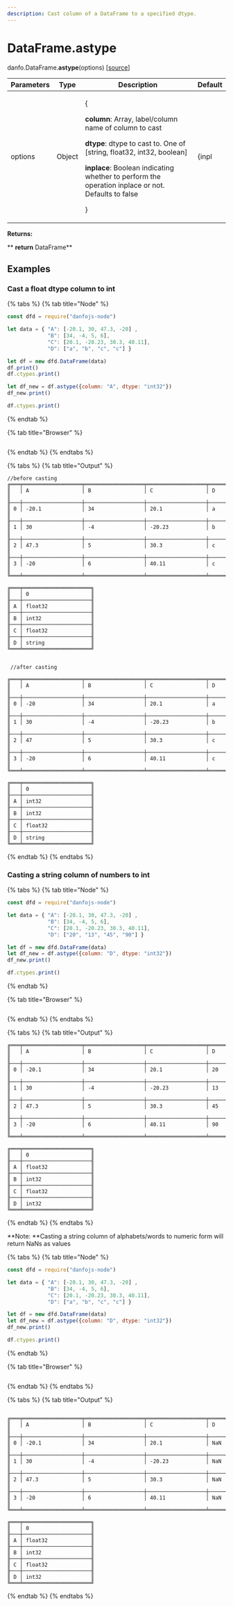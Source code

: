 ```yaml
---
description: Cast column of a DataFrame to a specified dtype.
---
```


# DataFrame.astype

danfo.DataFrame.**astype**(options) \[[source](https://github.com/opensource9ja/danfojs/blob/cf5c7ae3a009458e61eedd18d9c9b5b6b10d5276/danfojs/src/core/frame.js#L125)]

| Parameters | Type   | Description                                                                                                                                                                                                                                                                                                | Default |
| ---------- | ------ | ---------------------------------------------------------------------------------------------------------------------------------------------------------------------------------------------------------------------------------------------------------------------------------------------------------- | ------- |
| options    | Object | <p>{</p><p><strong>column</strong>:  Array, label/column name of column to cast</p><p><strong>dtype</strong>: dtype to cast to. One of [string, float32, int32, boolean]</p><p><strong>inplace</strong>: Boolean indicating whether to perform the operation inplace or not. Defaults to false</p><p>}</p> | {inpl   |

**Returns:**

**       **return** DataFrame**

## **Examples**

### **Cast a float dtype column to int**

{% tabs %}
{% tab title="Node" %}
```javascript
const dfd = require("danfojs-node")

let data = { "A": [-20.1, 30, 47.3, -20] ,
             "B": [34, -4, 5, 6],
             "C": [20.1, -20.23, 30.3, 40.11],
             "D": ["a", "b", "c", "c"] }

let df = new dfd.DataFrame(data)
df.print()
df.ctypes.print()

let df_new = df.astype({column: "A", dtype: "int32"})
df_new.print()

df.ctypes.print()
```
{% endtab %}

{% tab title="Browser" %}
```
```
{% endtab %}
{% endtabs %}

{% tabs %}
{% tab title="Output" %}
```
//before casting
╔═══╤═══════════════════╤═══════════════════╤═══════════════════╤═══════════════════╗
║   │ A                 │ B                 │ C                 │ D                 ║
╟───┼───────────────────┼───────────────────┼───────────────────┼───────────────────╢
║ 0 │ -20.1             │ 34                │ 20.1              │ a                 ║
╟───┼───────────────────┼───────────────────┼───────────────────┼───────────────────╢
║ 1 │ 30                │ -4                │ -20.23            │ b                 ║
╟───┼───────────────────┼───────────────────┼───────────────────┼───────────────────╢
║ 2 │ 47.3              │ 5                 │ 30.3              │ c                 ║
╟───┼───────────────────┼───────────────────┼───────────────────┼───────────────────╢
║ 3 │ -20               │ 6                 │ 40.11             │ c                 ║
╚═══╧═══════════════════╧═══════════════════╧═══════════════════╧═══════════════════╝

╔═══╤══════════════════════╗
║   │ 0                    ║
╟───┼──────────────────────╢
║ A │ float32              ║
╟───┼──────────────────────╢
║ B │ int32                ║
╟───┼──────────────────────╢
║ C │ float32              ║
╟───┼──────────────────────╢
║ D │ string               ║
╚═══╧══════════════════════╝


 //after casting

╔═══╤═══════════════════╤═══════════════════╤═══════════════════╤═══════════════════╗
║   │ A                 │ B                 │ C                 │ D                 ║
╟───┼───────────────────┼───────────────────┼───────────────────┼───────────────────╢
║ 0 │ -20               │ 34                │ 20.1              │ a                 ║
╟───┼───────────────────┼───────────────────┼───────────────────┼───────────────────╢
║ 1 │ 30                │ -4                │ -20.23            │ b                 ║
╟───┼───────────────────┼───────────────────┼───────────────────┼───────────────────╢
║ 2 │ 47                │ 5                 │ 30.3              │ c                 ║
╟───┼───────────────────┼───────────────────┼───────────────────┼───────────────────╢
║ 3 │ -20               │ 6                 │ 40.11             │ c                 ║
╚═══╧═══════════════════╧═══════════════════╧═══════════════════╧═══════════════════╝

╔═══╤══════════════════════╗
║   │ 0                    ║
╟───┼──────────────────────╢
║ A │ int32                ║
╟───┼──────────────────────╢
║ B │ int32                ║
╟───┼──────────────────────╢
║ C │ float32              ║
╟───┼──────────────────────╢
║ D │ string               ║
╚═══╧══════════════════════╝
```
{% endtab %}
{% endtabs %}

### **Casting a string column of numbers to int**

{% tabs %}
{% tab title="Node" %}
```javascript
const dfd = require("danfojs-node")

let data = { "A": [-20.1, 30, 47.3, -20] ,
             "B": [34, -4, 5, 6],
             "C": [20.1, -20.23, 30.3, 40.11],
             "D": ["20", "13", "45", "90"] }

let df = new dfd.DataFrame(data)
let df_new = df.astype({column: "D", dtype: "int32"})
df_new.print()

df.ctypes.print()


```
{% endtab %}

{% tab title="Browser" %}
```
```
{% endtab %}
{% endtabs %}

{% tabs %}
{% tab title="Output" %}
```
╔═══╤═══════════════════╤═══════════════════╤═══════════════════╤═══════════════════╗
║   │ A                 │ B                 │ C                 │ D                 ║
╟───┼───────────────────┼───────────────────┼───────────────────┼───────────────────╢
║ 0 │ -20.1             │ 34                │ 20.1              │ 20                ║
╟───┼───────────────────┼───────────────────┼───────────────────┼───────────────────╢
║ 1 │ 30                │ -4                │ -20.23            │ 13                ║
╟───┼───────────────────┼───────────────────┼───────────────────┼───────────────────╢
║ 2 │ 47.3              │ 5                 │ 30.3              │ 45                ║
╟───┼───────────────────┼───────────────────┼───────────────────┼───────────────────╢
║ 3 │ -20               │ 6                 │ 40.11             │ 90                ║
╚═══╧═══════════════════╧═══════════════════╧═══════════════════╧═══════════════════╝

╔═══╤══════════════════════╗
║   │ 0                    ║
╟───┼──────────────────────╢
║ A │ float32              ║
╟───┼──────────────────────╢
║ B │ int32                ║
╟───┼──────────────────────╢
║ C │ float32              ║
╟───┼──────────────────────╢
║ D │ int32                ║
╚═══╧══════════════════════╝

```
{% endtab %}
{% endtabs %}

**Note: **Casting a string column of alphabets/words to numeric form will return NaNs as values

{% tabs %}
{% tab title="Node" %}
```javascript
const dfd = require("danfojs-node")

let data = { "A": [-20.1, 30, 47.3, -20] ,
             "B": [34, -4, 5, 6],
             "C": [20.1, -20.23, 30.3, 40.11],
             "D": ["a", "b", "c", "c"] }

let df = new dfd.DataFrame(data)
let df_new = df.astype({column: "D", dtype: "int32"})
df_new.print()

df.ctypes.print()


```
{% endtab %}

{% tab title="Browser" %}
```
```
{% endtab %}
{% endtabs %}

{% tabs %}
{% tab title="Output" %}
```

╔═══╤═══════════════════╤═══════════════════╤═══════════════════╤═══════════════════╗
║   │ A                 │ B                 │ C                 │ D                 ║
╟───┼───────────────────┼───────────────────┼───────────────────┼───────────────────╢
║ 0 │ -20.1             │ 34                │ 20.1              │ NaN               ║
╟───┼───────────────────┼───────────────────┼───────────────────┼───────────────────╢
║ 1 │ 30                │ -4                │ -20.23            │ NaN               ║
╟───┼───────────────────┼───────────────────┼───────────────────┼───────────────────╢
║ 2 │ 47.3              │ 5                 │ 30.3              │ NaN               ║
╟───┼───────────────────┼───────────────────┼───────────────────┼───────────────────╢
║ 3 │ -20               │ 6                 │ 40.11             │ NaN               ║
╚═══╧═══════════════════╧═══════════════════╧═══════════════════╧═══════════════════╝

╔═══╤══════════════════════╗
║   │ 0                    ║
╟───┼──────────────────────╢
║ A │ float32              ║
╟───┼──────────────────────╢
║ B │ int32                ║
╟───┼──────────────────────╢
║ C │ float32              ║
╟───┼──────────────────────╢
║ D │ int32                ║
╚═══╧══════════════════════╝
```
{% endtab %}
{% endtabs %}
